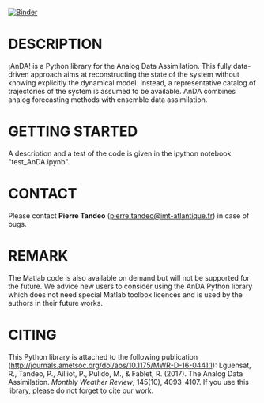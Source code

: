 [![Binder](https://mybinder.org/badge_logo.svg)](https://mybinder.org/v2/gh/npsmc/AnDA/master?filepath=test_AnDA.ipynb)


# DESCRIPTION
¡AnDA! is a Python library for the Analog Data Assimilation. This fully data-driven approach aims at reconstructing the state of the system without knowing explicitly the dynamical model. Instead, a representative catalog of trajectories of the system is assumed to be available. AnDA combines analog forecasting methods with ensemble data assimilation.

# GETTING STARTED
A description and a test of the code is given in the ipython notebook "test_AnDA.ipynb". 

# CONTACT
Please contact **Pierre Tandeo** (pierre.tandeo@imt-atlantique.fr) in case of bugs.

# REMARK
The Matlab code is also available on demand but will not be supported for the future. We advice new users to consider using the AnDA Python library which does not need special Matlab toolbox licences and is used by the authors in their future works.

# CITING
This Python library is attached to the following publication (http://journals.ametsoc.org/doi/abs/10.1175/MWR-D-16-0441.1): Lguensat, R., Tandeo, P., Ailliot, P., Pulido, M., & Fablet, R. (2017). The Analog Data Assimilation. *Monthly Weather Review*, 145(10), 4093-4107. If you use this library, please do not forget to cite our work.
